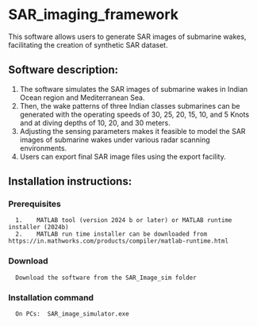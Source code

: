 # SAR_imaging_framework

This software allows users to generate SAR images of submarine wakes, facilitating the creation of synthetic SAR dataset.

## Software description:

1. The software simulates the SAR images of submarine wakes in Indian Ocean region and Mediterranean Sea.
2. Then, the wake patterns of three Indian classes submarines can be generated with the operating speeds of 30, 25, 20, 15, 10, and 5 Knots and at diving depths of 10, 20, and 30 meters.
3. Adjusting the sensing parameters makes it feasible to model the SAR images of submarine wakes under various radar scanning environments.
4. Users can export final SAR image files using the export facility.

## Installation instructions:

### Prerequisites
      1.	MATLAB tool (version 2024 b or later) or MATLAB runtime installer (2024b)
      2.	MATLAB run time installer can be downloaded from https://in.mathworks.com/products/compiler/matlab-runtime.html
### Download
      Download the software from the SAR_Image_sim folder
### Installation command
      On PCs:  SAR_image_simulator.exe 
